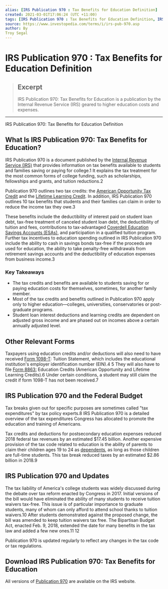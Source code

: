 ```yaml
---
alias: [IRS Publication 970 : Tax Benefits for Education Definition]
created: 2021-03-01T17:06:24 (UTC +11:00)
tags: [IRS Publication 970 : Tax Benefits for Education Definition, IRS Publication 970: Tax Benefits for Education Definition]
source: https://www.investopedia.com/terms/i/irs-pub-970.asp
author: By
Troy Segal
---
```


# IRS Publication 970 : Tax Benefits for Education Definition

> ## Excerpt
> IRS Publication 970: Tax Benefits for Education is a publication by the Internal Revenue Service (IRS) geared to higher education costs and expenses.

---

IRS Publication 970: Tax Benefits for Education Definition
## What Is IRS Publication 970: Tax Benefits for Education?

IRS Publication 970 is a document published by the [Internal Revenue Service (IRS)](https://www.investopedia.com/terms/i/irs.asp) that provides information on tax benefits available to students and families saving or paying for college.1 It explains the tax treatment for the most common forms of college funding, such as scholarships, fellowships and grants, and tuition reductions.2

Publication 970 outlines two tax credits: the [American Opportunity Tax Credit](https://www.investopedia.com/terms/a/american-opportunity-tax-credit.asp) and the [Lifetime Learning Credit](https://www.investopedia.com/terms/l/lifelearningcredit.asp). In addition, IRS Publication 970 outlines 10 tax benefits that students and their families can claim in order to reduce the income tax they owe.3

These benefits include the deductibility of interest paid on student loan debt, tax-free treatment of canceled student loan debt, the deductibility of tuition and fees, contributions to tax-advantaged [Coverdell Education Savings Accounts (ESAs)](https://www.investopedia.com/terms/f/freddiemac.asp), and participation in a qualified tuition program. Further tax incentives to education spending outlined in IRS Publication 970 include the ability to cash in savings bonds tax-free if the proceeds are used for education, the ability to take penalty-free withdrawals from retirement savings accounts and the deductibility of education expenses from business income.3

### Key Takeaways

-   The tax credits and benefits are available to students saving for or paying education costs for themselves, sometimes, for another family member.
-   Most of the tax credits and benefits outlined in Publication 970 apply only to higher education—colleges, universities, conservatories or post-graduate programs.
-   Student loan interest deductions and learning credits are dependent on adjusted gross income and are phased out on incomes above a certain annually adjusted level.

## Other Relevant Forms

Taxpayers using education credits and/or deductions will also need to have received [Form 1098-T](https://www.irs.gov/forms-pubs/about-form-1098-t): Tuition Statement, which includes the educational institution's employer identification number (EIN).4 5 They will also have to file [Form 8863:](https://www.irs.gov/forms-pubs/about-form-8863) Education Credits (American Opportunity and Lifetime Learning Credits).6 Under certain conditions, a student may still claim the credit if form 1098-T has not been received.7

## IRS Publication 970 and the Federal Budget

Tax breaks given out for specific purposes are sometimes called "tax expenditures" by tax policy experts.8 IRS Publication 970 is a detailed overview of the tax expenditures Congress has allocated to promote the education and training of Americans.

Tax credits and deductions for postsecondary education expenses reduced 2018 federal tax revenues by an estimated $17.45 billion. Another expensive provision of the tax code related to education is the ability of parents to claim their children ages 19 to 24 as [dependents](https://www.investopedia.com/terms/d/dependent.asp), as long as those children are full-time students. This tax break reduced taxes by an estimated $2.86 billion in 2018.9

## IRS Publication 970 and Updates

The tax liability of America's college students was widely discussed during the debate over tax reform enacted by Congress in 2017. Initial versions of the bill would have eliminated the ability of many students to receive tuition waivers tax-free. This issue is of particular importance to graduate students, many of whom can only afford to attend school thanks to tuition waivers.10 After students demonstrated against the proposed change, the bill was amended to keep tuition waivers tax free. The Bipartisan Budget Act, enacted Feb. 9, 2018, extended the date for many benefits in the tax law and added a few new ones.11 12

Publication 970 is updated regularly to reflect any changes in the tax code or tax regulations.

## Download IRS Publication 970: Tax Benefits for Education

All versions of [Publication 970](https://www.irs.gov/pub/irs-pdf/p970.pdf) are available on the IRS website.
